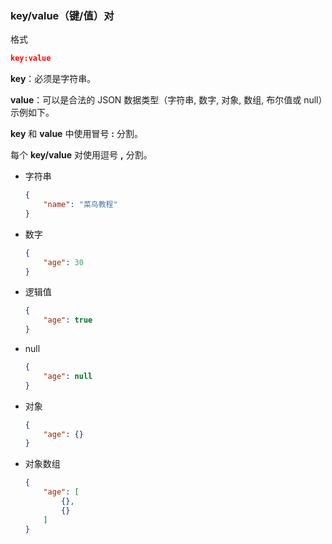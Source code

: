 





### key/value（键/值）对

格式

~~~json
key:value
~~~

**key**：必须是字符串。

**value**：可以是合法的 JSON 数据类型（字符串, 数字, 对象, 数组, 布尔值或 null）示例如下。

**key** 和 **value** 中使用冒号 **:** 分割。

每个 **key/value** 对使用逗号 **,** 分割。

* 字符串

  ~~~json
  {
      "name": "菜鸟教程"
  }
  ~~~

* 数字

  ~~~json
  {
      "age": 30
  }
  ~~~

* 逻辑值

  ~~~json
  {
      "age": true
  }
  ~~~

* null

  ~~~json
  {
      "age": null
  }
  ~~~

* 对象

  ~~~json
  {
      "age": {}
  }
  ~~~

* 对象数组

  ~~~json
  {
      "age": [
          {},
          {}
      ]
  }
  ~~~

  